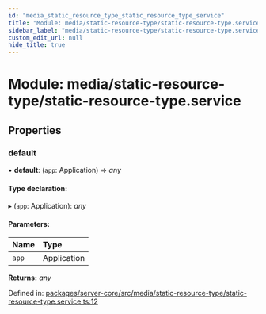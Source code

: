 ```yaml
---
id: "media_static_resource_type_static_resource_type_service"
title: "Module: media/static-resource-type/static-resource-type.service"
sidebar_label: "media/static-resource-type/static-resource-type.service"
custom_edit_url: null
hide_title: true
---
```


# Module: media/static-resource-type/static-resource-type.service

## Properties

### default

• **default**: (`app`: Application) => *any*

#### Type declaration:

▸ (`app`: Application): *any*

#### Parameters:

Name | Type |
:------ | :------ |
`app` | Application |

**Returns:** *any*

Defined in: [packages/server-core/src/media/static-resource-type/static-resource-type.service.ts:12](https://github.com/xr3ngine/xr3ngine/blob/77d12cea0/packages/server-core/src/media/static-resource-type/static-resource-type.service.ts#L12)
